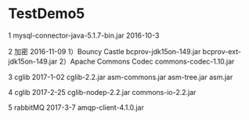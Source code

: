 # TestDemo5

 1 mysql-connector-java-5.1.7-bin.jar 2016-10-3
 
 2 加密 2016-11-09
  1）Bouncy Castle
   bcprov-jdk15on-149.jar
   bcprov-ext-jdk15on-149.jar
  2）Apache Commons Codec
   commons-codec-1.10.jar
   
 3 cglib 2017-1-02
   cglib-2.2.jar
   asm-commons.jar
   asm-tree.jar
   asm.jar
   
 4 cglib 2017-2-25
 cglib-nodep-2.2.jar
 commons-io-2.2.jar
 
 5 rabbitMQ 2017-3-7
 amqp-client-4.1.0.jar
 
